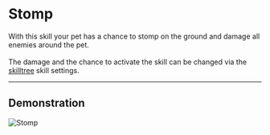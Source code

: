 # Stomp

With this skill your pet has a chance to stomp on the ground and damage all enemies around the pet.<br> <br>
The damage and the chance to activate the skill can be changed via the [skilltree](skilltrees) skill settings.

----

## Demonstration

![Stomp](/wiki/images/skills/stomp.gif)